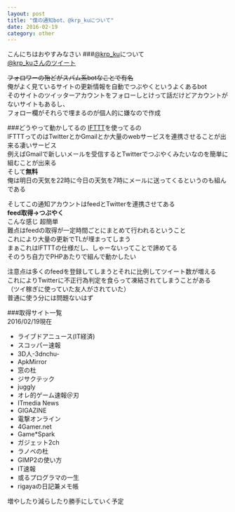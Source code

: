 ```yaml
---
layout: post
title: "僕の通知bot、@krp_kuについて"
date: 2016-02-19
category: other
---
```

こんにちはおやすみなさい
###[@krp_ku](https://twitter.com/krp_ku)について  
<a class="twitter-timeline" href="https://twitter.com/krp_ku" data-widget-id="700594239520923649">@krp_kuさんのツイート</a>
<script>!function(d,s,id){var js,fjs=d.getElementsByTagName(s)[0],p=/^http:/.test(d.location)?'http':'https';if(!d.getElementById(id)){js=d.createElement(s);js.id=id;js.src=p+"://platform.twitter.com/widgets.js";fjs.parentNode.insertBefore(js,fjs);}}(document,"script","twitter-wjs");</script>  
~~フォロワーの殆どがスパム系botなことで有名~~  
俺がよく見ているサイトの更新情報を自動でつぶやくというよくあるbot  
そのサイトのツイッターアカウントをフォローしとけって話だけどアカウントがないサイトもあるし、  
フォロー欄がそれらで埋まるのが個人的に嫌なので作成


###どうやって動かしてるの
[IFTTT](https://ifttt.com)を使ってるの  
IFTTTってのはTwitterとかGmailとか大量のwebサービスを連携させることが出来る凄いサービス  
例えばGmailで新しいメールを受信するとTwitterでつぶやくみたいなのを簡単に組むことが出来る  
そして**無料**  
俺は明日の天気を22時に今日の天気を7時にメールに送ってくるというのも組んである  

そしてこの通知アカウントはfeedとTwitterを連携させてある  
**feed取得→つぶやく**  
こんな感じ 超簡単  
難点はfeedの取得が一定時間ごとにまとめて行われるということ  
これにより大量の更新でTLが埋まってしまう  
まぁこれはIFTTTの仕様だし、しゃーないってことで諦めてる  
そのうち自力でPHPあたりで組んで動かしたい  

注意点は多くのfeedを登録してしまうとそれに比例してツイート数が増える  
これによりTwitterに不正行為判定を食らって凍結されてしまうことがある  
（ツイ稼ぎに使っていた友人がされていた）  
普通に使う分には問題ないはず  

###取得サイト一覧  
2016/02/19現在
<ul>
	<li>ライブドアニュース(IT経済)</li>
	<li>スコッパー速報</li>
	<li>3D人-3dnchu-</li>
	<li>ApkMirror</li>
	<li>窓の杜</li>
	<li>ジサクテック</li>
	<li>juggly</li>
	<li>オレ的ゲーム速報＠刃</li>
	<li>ITmedia News</li>
	<li>GIGAZINE</li>
	<li>電撃オンライン</li>
	<li>4Gamer.net</li>
	<li>Game*Spark</li>
	<li>ガジェット2ch</li>
	<li>ラノベの杜</li>
	<li>GIMP2の使い方</li>
	<li>IT速報</li>
	<li>或るプログラマの一生</li>
	<li>rigayaの日記兼メモ帳</li>
</ul>
増やしたり減らしたり勝手にしていく予定
